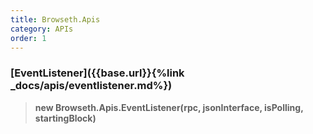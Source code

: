 ```yaml
---
title: Browseth.Apis
category: APIs
order: 1
---
```


### [EventListener]({{base.url}}{%link _docs/apis/eventlistener.md%})

> **new Browseth.Apis.EventListener(rpc, jsonInterface, isPolling, startingBlock)**
